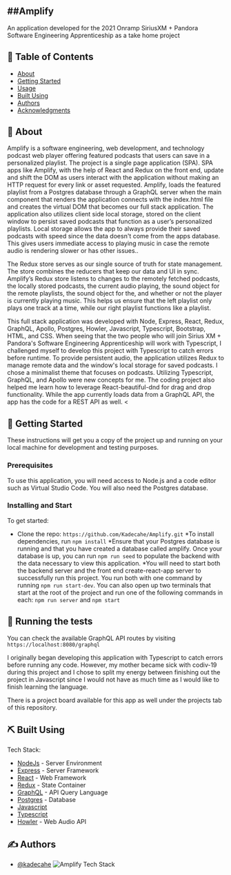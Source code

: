 
##Amplify
---

An application developed for the 2021 Onramp SiriusXM + Pandora Software Engineering Apprenticeship as a take home project


## 📝 Table of Contents
- [About](#about)
- [Getting Started](#getting_started)
- [Usage](#usage)
- [Built Using](#built_using)
- [Authors](#authors)
- [Acknowledgments](#acknowledgement)

## 🧐 About <a name = "about"></a>

Amplify is a software engineering, web development, and technology podcast web player offering featured podcasts that users can save in a personalized playlist. The project is a single page application (SPA). SPA apps like Amplify, with the help of React and Redux on the front end, update and shift the DOM as users interact with the application without making an HTTP request for every link or asset requested. Amplify, loads the featured playlist from a Postgres database through a GraphQL server when the main component that renders the application connects with the index.html file and creates the virtual DOM that becomes our full stack application. The application also utilizes client side local storage, stored on the client window to persist saved podcasts that function as a user’s personalized playlists. Local storage allows the app to always provide their saved podcasts with speed since the data doesn't come from the apps database. This gives users immediate access to playing music in case the remote audio is rendering slower or has other issues..

The Redux store serves as our single source of truth for state management. The store combines the reducers that keep our data and UI in sync. Amplify’s Redux store listens to changes to the remotely fetched podcasts, the locally stored podcasts, the current audio playing, the sound object for the remote playlists, the sound object for the, and whether or not the player is currently playing music. This helps us ensure that the left playlist only plays one track at a time, while our right playlist functions like a playlist.


This full stack application was developed with Node, Express, React, Redux, GraphQL, Apollo, Postgres, Howler, Javascript, Typescript, Bootstrap, HTML, and CSS. When seeing that the two people who will join Sirius XM + Pandora's Software Engineering Apprenticeship will work with Typescript, I challenged myself to develop this project with Typescript to catch errors before runtime. To provide persistent audio, the application utilizes Redux to manage remote data and the window's local storage for saved podcasts. I chose a minimalist theme that focuses on podcasts. Utilizing Typescript, GraphQL, and Apollo were new concepts for me. The coding project also helped me learn how to leverage React-beautiful-dnd for drag and drop functionality. While the app currently loads data from a GraphQL API, the app has the code for a REST API as well.
<

## 🏁 Getting Started <a name = "getting_started"></a>
These instructions will get you a copy of the project up and running on your local machine for development and testing purposes.

### Prerequisites
To use this application, you will need access to Node.js and a code editor such as Virtual Studio Code. You will also need the Postgres database.


### Installing and Start
To get started:
* Clone the repo: `https://github.com/Kadecahe/Amplify.git`
*To install dependencies, run `npm install`
*Ensure that your Postgres database is running and that you have created a database called amplify. Once your database is up, you can run `npm run seed` to populate the backend with the data necessary to view this application.
*You will need to start both the backend server and the front end create-react-app server to successfully run this project. You run both with one command by running `npm run start-dev`. You can also open up two terminals that start at the root of the project and run one of the following commands in each: `npm run server` and `npm start`

## 🔧 Running the tests <a name = "tests"></a>
You can check the available GraphQL API routes by visiting `https://localhost:8080/graphql`

I originally began developing this application with Typescript to catch errors before running any code. However, my mother became sick with codiv-19 during this project and I chose to split my energy between finishing out the project in Javascript since I would not have as much time as I would like to finish learning the language.

There is a project board available for this app as well under the projects tab of this repository.

## ⛏️ Built Using <a name = "built_using"></a>
Tech Stack:
- [NodeJs](https://nodejs.org/en/) - Server Environment
- [Express](https://expressjs.com/) - Server Framework
- [React](https://reactjs.org/) - Web Framework
- [Redux](https://redux.js.org/) - State Container
- [GraphQL](https://graphql.org//) - API Query Language
- [Postgres](https://www.postgresql.org/) - Database
- [Javascript](https://www.javascript.com/)
- [Typescript](https://www.typescriptlang.org/)
- [Howler](https://github.com/goldfire/howler.js/) - Web Audio API

## ✍️ Authors <a name = "authors"></a>
- [@kadecahe](https://github.com/kadecahe)
![Amplify Tech Stack](https://github.com/Kadecahe/Amplify/blob/main/public/Amplify-Stack.png?raw=true)


